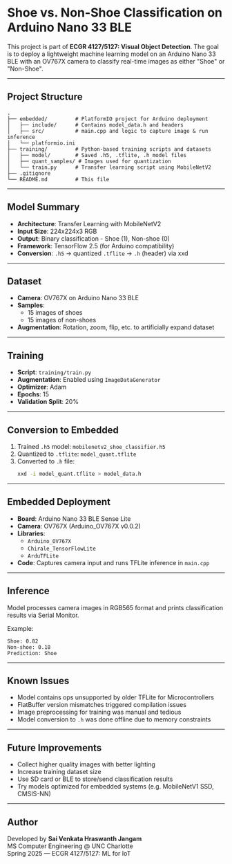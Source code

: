 # Shoe vs. Non-Shoe Classification on Arduino Nano 33 BLE

This project is part of **ECGR 4127/5127: Visual Object Detection**. The goal is to deploy a lightweight machine learning model on an Arduino Nano 33 BLE with an OV767X camera to classify real-time images as either "Shoe" or "Non-Shoe".

---

## Project Structure

```
.
├── embedded/         # PlatformIO project for Arduino deployment
│   ├── include/      # Contains model_data.h and headers
│   ├── src/          # main.cpp and logic to capture image & run inference
│   └── platformio.ini
├── training/         # Python-based training scripts and datasets
│   ├── model/        # Saved .h5, .tflite, .h model files
│   ├── quant_samples/ # Images used for quantization
│   └── train.py      # Transfer learning script using MobileNetV2
├── .gitignore
└── README.md         # This file
```

---

## Model Summary

- **Architecture**: Transfer Learning with MobileNetV2
- **Input Size**: 224x224x3 RGB
- **Output**: Binary classification - Shoe (1), Non-shoe (0)
- **Framework**: TensorFlow 2.5 (for Arduino compatibility)
- **Conversion**: `.h5` → quantized `.tflite` → `.h` (header) via xxd

---

## Dataset

- **Camera**: OV767X on Arduino Nano 33 BLE
- **Samples**:
  - 15 images of shoes
  - 15 images of non-shoes
- **Augmentation**: Rotation, zoom, flip, etc. to artificially expand dataset

---

## Training

- **Script**: `training/train.py`
- **Augmentation**: Enabled using `ImageDataGenerator`
- **Optimizer**: Adam
- **Epochs**: 15
- **Validation Split**: 20%

---

## Conversion to Embedded

1. Trained `.h5` model: `mobilenetv2_shoe_classifier.h5`
2. Quantized to `.tflite`: `model_quant.tflite`
3. Converted to `.h` file:
   ```bash
   xxd -i model_quant.tflite > model_data.h
   ```

---

## Embedded Deployment

- **Board**: Arduino Nano 33 BLE Sense Lite
- **Camera**: OV767X (Arduino_OV767X v0.0.2)
- **Libraries**:
  - `Arduino_OV767X`
  - `Chirale_TensorFlowLite`
  - `ArduTFLite`
- **Code**: Captures camera input and runs TFLite inference in `main.cpp`

---

## Inference

Model processes camera images in RGB565 format and prints classification results via Serial Monitor.

Example:
```
Shoe: 0.82
Non-shoe: 0.18
Prediction: Shoe
```

---

## Known Issues

- Model contains ops unsupported by older TFLite for Microcontrollers
- FlatBuffer version mismatches triggered compilation issues
- Image preprocessing for training was manual and tedious
- Model conversion to `.h` was done offline due to memory constraints

---

## Future Improvements

- Collect higher quality images with better lighting
- Increase training dataset size
- Use SD card or BLE to store/send classification results
- Try models optimized for embedded systems (e.g. MobileNetV1 SSD, CMSIS-NN)

---

## Author

Developed by **Sai Venkata Hraswanth Jangam**  
MS Computer Engineering @ UNC Charlotte  
Spring 2025 — ECGR 4127/5127: ML for IoT
